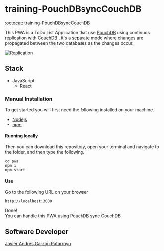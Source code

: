 # training-PouchDBsyncCouchDB
:octocat: training-PouchDBsyncCouchDB

This PWA is a ToDo List Application that use [PouchDB](https://pouchdb.com) using continuos
replication with [CouchDB](https://couchdb.apache.org) , it's a separate mode where changes are
propagated between the two databases as the changes occur.

![Replication](https://pouchdb.com/static/img/offline_replication.gif)

## Stack
* JavaScript
  - React

### Manual Installation
To get started you will first need the following installed on your machine.
* [Nodejs](https://nodejs.org)
* [npm](https://www.npmjs.com/)
#### Running locally
Then you can download this repository, open your terminal and navigate
to the folder, and then type the following.
```
cd pwa
npm i
npm start
```
#### Use
Go to the following URL on your browser
```
http://localhost:3000
```
Done!  
You can handle this PWA using PouchDB sync CouchDB

## Software Developer
[Javier Andrés Garzón Patarroyo](https://www.javierandresgp.com)
